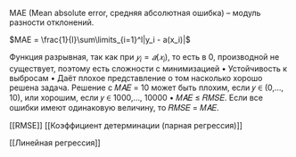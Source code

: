 
MAE (Mean absolute error, средняя абсолютная ошибка) – модуль разности отклонений.

$MAE = \frac{1}{l}\sum\limits_{i=1}^l|y_i - a(x_i)|$

Функция разрывная, так как при $𝑦_i = 𝑎(𝑥_i)$, то есть в 0, производной не существует, поэтому есть сложности с минимизацией
• Устойчивость к выбросам
• Даёт плохое представление о том насколько хорошо решена задача. Решение с 𝑀𝐴𝐸 = 10 может быть плохим, если 𝑦 ∈ (0,…, 10), или хорошим, если 𝑦 ∈ 1000,…, 10000
• 𝑀𝐴𝐸 ≤ 𝑅𝑀𝑆𝐸. Если все ошибки имеют одинаковую величину, то 𝑅𝑀𝑆𝐸 = 𝑀𝐴𝐸.

[[RMSE]]
[[Коэффициент детерминации (парная регрессия)]]

[[Линейная регрессия]]